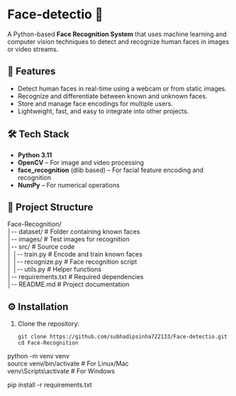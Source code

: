 # Face-detectio 🤖 

A Python-based **Face Recognition System** that uses machine learning and computer vision techniques to detect and recognize human faces in images or video streams.  

## 🚀 Features
- Detect human faces in real-time using a webcam or from static images.  
- Recognize and differentiate between known and unknown faces.  
- Store and manage face encodings for multiple users.  
- Lightweight, fast, and easy to integrate into other projects.  

## 🛠️ Tech Stack
- **Python 3.11**  
- **OpenCV** – For image and video processing  
- **face_recognition** (dlib based) – For facial feature encoding and recognition  
- **NumPy** – For numerical operations  

## 📂 Project Structure
Face-Recognition/<br>
│-- dataset/ # Folder containing known faces<br>
│-- images/ # Test images for recognition<br>
│-- src/ # Source code<br>
│ │-- train.py # Encode and train known faces<br>
│ │-- recognize.py # Face recognition script<br>
│ │-- utils.py # Helper functions<br>
│-- requirements.txt # Required dependencies<br>
│-- README.md # Project documentation<br>



## ⚙️ Installation
1. Clone the repository:<br>
   ```bash<br>
   git clone https://github.com/subhadipsinha722133/Face-detectio.git
   cd Face-Recognition

python -m venv venv<br>
source venv/bin/activate    # For Linux/Mac<br>
venv\Scripts\activate       # For Windows<br>

pip install -r requirements.txt
